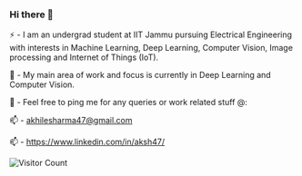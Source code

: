 ### Hi there 👋

⚡ - I am an undergrad student at IIT Jammu pursuing Electrical Engineering with interests in Machine Learning, Deep Learning, Computer Vision, Image processing and Internet of Things (IoT).

🔭 - My main area of work and focus is currently in Deep Learning and Computer Vision.

💬 - Feel free to ping me for any queries or work related stuff @:

📫 - akhilesharma47@gmail.com

📫 - https://www.linkedin.com/in/aksh47/

![Visitor Count](https://profile-counter.glitch.me/{Akhilesh64}/count.svg)
<!--
**Akhilesh64/Akhilesh64** is a ✨ _special_ ✨ repository because its `README.md` (this file) appears on your GitHub profile.

Here are some ideas to get you started:

- 🔭 I’m currently working on ...
- 🌱 I’m currently learning ...
- 👯 I’m looking to collaborate on ...
- 🤔 I’m looking for help with ...
- 💬 Ask me about ...
- 📫 How to reach me: ...
- 😄 Pronouns: ...
- ⚡ Fun fact: ...
-->
